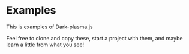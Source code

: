 # Examples 

This is examples of Dark-plasma.js

Feel free to clone and copy these, start a project with them, and maybe learn a little from what you see!
